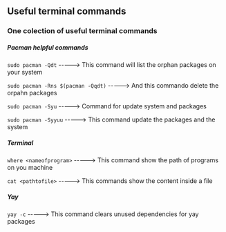 ## Useful terminal commands

### One colection of useful terminal commands

##### Pacman helpful commands

`sudo pacman -Qdt`  -----> This command will list the orphan packages on your system

`sudo pacman -Rns $(pacman -Qqdt)` -----> And this commando delete the orpahn packages

`sudo pacman -Syu` -----> Command for update system and packages

`sudo pacman -Syyuu` -----> This command update the packages and the system
##### Terminal 

`where <nameofprogram>` -----> This command show the path of programs on you machine

`cat <pathtofile>` -----> This commands show the content inside a file

##### Yay

`yay -c` -----> This command clears unused dependencies for yay packages
